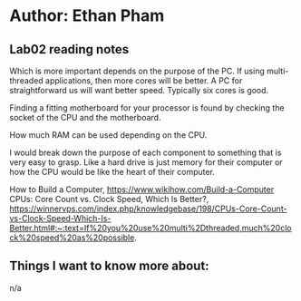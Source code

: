 # Author: Ethan Pham
## Lab02 reading notes
Which is more important depends on the purpose of the PC. If using multi-threaded applications, then more cores will be better. A PC for straightforward us will want better speed. Typically six cores is good.

Finding a fitting motherboard for your processor is found by checking the socket of the CPU and the motherboard.

How much RAM can be used depending on the CPU.

I would break down the purpose of each component to something that is very easy to grasp. Like a hard drive is just memory for their computer or how the CPU would be like the heart of their computer. 

How to Build a Computer, https://www.wikihow.com/Build-a-Computer 
CPUs: Core Count vs. Clock Speed, Which Is Better?, https://winnervps.com/index.php/knowledgebase/198/CPUs-Core-Count-vs-Clock-Speed-Which-Is-Better.html#:~:text=If%20you%20use%20multi%2Dthreaded,much%20clock%20speed%20as%20possible.

## Things I want to know more about: 
n/a
